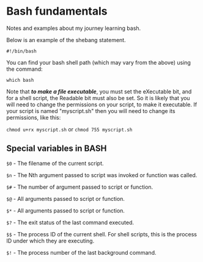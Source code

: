 # Bash fundamentals

Notes and examples about my journey learning bash.

Below is an example of the shebang statement.

`#!/bin/bash`

You can find your bash shell path (which may vary from the above) using the command:

`which bash`

Note that ***to make a file executable***, you must set the eXecutable bit, and for a shell script, the Readable bit must also be set. So it is likely that you will need to change the permissions on your script, to make it executable. If your script is named "myscript.sh" then you will need to change its permissions, like this:

`chmod u+rx myscript.sh`
or
`chmod 755 myscript.sh`


## Special variables in **BASH**

`$0` - The filename of the current script.

`$n` - The Nth argument passed to script was invoked or function was called.

`$#` - The number of argument passed to script or function.

`$@` - All arguments passed to script or function.

`$*` - All arguments passed to script or function.

`$?` - The exit status of the last command executed.

`$$` - The process ID of the current shell. For shell scripts, this is the process ID under which they are executing.

`$!` - The process number of the last background command.

